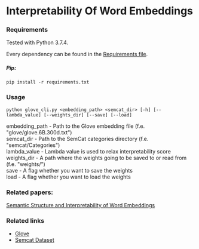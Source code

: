 # Interpretability Of Word Embeddings

### **Requirements**

Tested with Python 3.7.4.<br>

Every dependency can be found in the [Requirements file](requirements.txt).

##### **Pip:**

`pip install -r requirements.txt`

### **Usage**

`
python glove_cli.py <embedding_path> <semcat_dir> [-h] [--lambda_value] [--weights_dir] [--save] [--load]
`

embedding_path - Path to the Glove embedding file (f.e. "glove/glove.6B.300d.txt")<br>
semcat_dir - Path to the SemCat categories directory (f.e. "semcat/Categories")<br>
lambda_value - Lambda value is used to relax interpretability score<br>
weights_dir - A path where the weights going to be saved to or read from (f.e. "weights/")<br>
save - A flag whether you want to save the weights<br>
load - A flag whether you want to load the weights<br>

### **Related papers:** 

[Semantic Structure and Interpretability of Word Embeddings](https://arxiv.org/pdf/1711.00331.pdf)

### **Related links**

- [Glove](https://nlp.stanford.edu/projects/glove/)<br>
- [Semcat Dataset](https://github.com/avaapm/SEMCATdataset2018)
